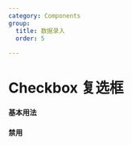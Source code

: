 ```yaml
---
category: Components
group:
  title: 数据录入
  order: 5
 
---
```

# Checkbox 复选框
 
#### 基本用法

<code src="./demo/base.tsx"></code>

#### 禁用

<code src="./demo/disabled.tsx"></code>
